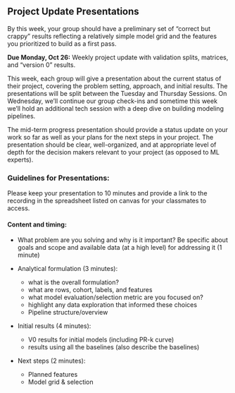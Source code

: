 ## Project Update Presentations
By this week, your group should have a preliminary set of “correct but crappy” results reflecting a relatively simple model grid and the features you prioritized to build as a first pass.

**Due Monday, Oct 26:** Weekly project update with validation splits, matrices, and “version 0” results.

This  week,  each  group  will  give  a  presentation  about  the  current  status  of  their  project, covering the problem setting, approach, and initial results.  The presentations will be split between the Tuesday and Thursday Sessions. On Wednesday, we’ll continue our group check-ins and sometime this week we’ll hold an additional tech session with a deep dive on building modeling pipelines.

The mid-term progress presentation should provide a status update on your work so far as well as your plans for the next steps in your project. The presentation should be clear, well-organized, and at appropriate level of depth for the decision makers relevant to your project (as opposed to ML experts).


### Guidelines for Presentations:

Please keep your presentation to 10 minutes and provide a link to the recording in the spreadsheet listed on canvas for your classmates to access.

#### Content and timing:

- What problem are you solving and why is it important? Be specific about goals and scope and available data (at a high level) for addressing it (1 minute)

- Analytical formulation (3 minutes):
  - what is the overall formulation?
  - what are rows, cohort, labels, and features
  - what model evaluation/selection metric are you focused on?
  - highlight any data exploration that informed these choices
  - Pipeline structure/overview

- Initial results (4 minutes):
  - V0 results for initial models (including PR-k curve)
  - results using all the baselines (also describe the baselines)

- Next steps (2 minutes):
  - Planned features
  - Model grid & selection
